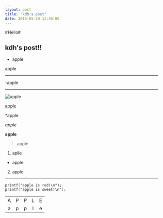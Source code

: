```yaml
---
layout: post
title: "kdh's post"
date: 2015-05-20 12:40:00
---
```


#Hello#


## kdh's post!! ##


- apple


apple


---
-apple


***

![apple](http://postfiles6.naver.net/20150201_229/fjkdkpt321_14227910675676p6Et_JPEG/2.jpg?type=w1)


[apple](endic.naver.com/enkrEntry.nhn?sLn=kr&entryId=c7e44543765f4d99ad79709c3146253c)

*apple


*apple*


**apple**


>apple


1. aplle
* apple

2. apple


*********

```
printf("apple is red!\n");
printf("apple is sweet!\n");
```

| | | | | |
:---:|:---:|:---:|:---:|:---:
A | P | P | L | E 
a | p | p | l | e


